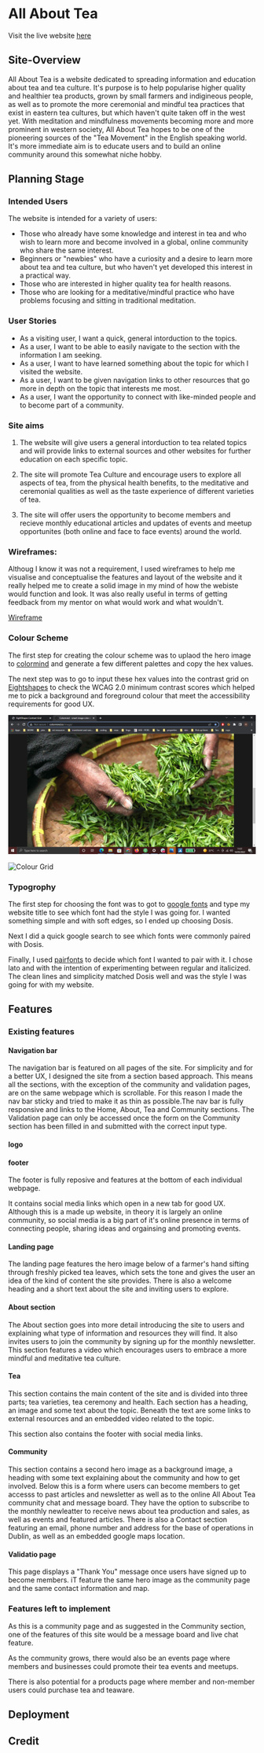 # All About Tea
Visit the live website [here](https://8000-hpcarey-allabouttea-wwmcndnrf4o.ws-us45.gitpod.io/)
## Site-Overview
All About Tea is a website dedicated to spreading information and education about tea and tea culture. It's purpose is to help popularise higher quality and healthier tea products, grown by small farmers and indigineous people, as well as to promote the more ceremonial and mindful tea practices that exist in eastern tea cultures, but which haven't quite taken off in the west yet. With meditation and mindfulness movements becoming more and more prominent in western society, All About Tea hopes to be one of the pioneering sources of the "Tea Movement" in the English speaking world. It's more immediate aim is to educate users and to build an online community around this somewhat niche hobby.


## Planning Stage

### Intended Users
The website is intended for a variety of users:
* Those who already have some knowledge and interest in tea and who wish to learn more and become involved in a global, online community who share the same interest.
* Beginners or "newbies" who have a curiosity and a desire to learn more about tea and tea culture, but who haven't yet developed this interest in a practical way.
* Those who are interested in higher quality tea for health reasons.
* Those who are looking for a meditative/mindful practice who have problems focusing and sitting in traditional meditation.

### User Stories
* As a visiting user, I want a quick, general intorduction to the topics.
* As a user, I want to be able to easily navigate to the section with the information I am seeking.
* As a user, I want to have learned something about the topic for which I visited the website.
* As a user, I want to be given navigation links to other resources that go more in depth on the topic that interests me most.
* As a user, I want the opportunity to connect with like-minded people and to become part of a community.

### Site aims
 1. The website will give users a general intorduction to tea related topics and will provide links to external sources and other websites for further education on each specific topic.   

2. The site will promote Tea Culture and encourage users to explore all aspects of tea, from the physical health benefits, to the meditative and ceremonial qualities as well as the taste experience of different varieties of tea.

3. The site will offer users the opportunity to become members and recieve monthly educational articles and updates of events and meetup opportunites (both online and face to face events) around the world. 

### Wireframes:
Althoug I know it was not a requirement, I used wireframes to help me visualise and conceptualise the features and layout of the website and it really helped me to create a solid image in my mind of how the webiste would function and look. It was also really useful in terms of getting feedback from my mentor on what would work and what wouldn't.

[Wireframe](../all-about-tea/wireframes/wireframes.pdf)

### Colour Scheme
 The first step for creating the colour scheme was to uplaod the hero image to [colormind](http://colormind.io/image/) and generate a few different palettes and copy the hex values.

 The next step was to go to input these hex values into the contrast grid on [Eightshapes](https://contrast-grid.eightshapes.com/) to check the WCAG 2.0 minimum contrast scores which helped me to pick a background and foreground colour that meet the accessibility requirements for good UX.

 ![Hero image](wireframes/README-images/colour-scheme/hero-image/hero-image.png)
 
 ![Colour Grid]()

 ### Typogrophy

 The first step for choosing the font was to got to [google fonts](https://fonts.google.com/) and type my website title to see which font had the style I was going for. I wanted something simple and with soft edges, so I ended up choosing Dosis.
 
Next I did a quick google search to see which fonts were commonly paired with Dosis.

 Finally, I used [pairfonts](https://pairfonts.com/) to decide which font I wanted to pair with it. I chose lato and with the intention of experimenting between regular and italicized. The clean lines and simplicity matched Dosis well and was the style I was going for with my website.

## Features
### Existing features
#### Navigation bar
The navigation bar is featured on all pages of the site. For simplicity and for a better UX, I designed the site from a section based approach. This means all the sections, with the exception of the community and validation pages, are on the same webpage which is scrollable. For this reason I made the nav bar sticky and tried to make it as thin as possible.The nav bar is fully responsive and links to the Home, About, Tea and Community sections. The Validation page can only be accessed once the form on the Community section has been filled in and submitted with the correct input type. 

#### logo
#### footer
The footer is fully reposive and features at the bottom of each individual webpage. 

It contains social media links which open  in a new tab for good UX. Although this is a made up website, in theory it is largely an online community, so social media is a big part of it's online presence in terms of connecting people, sharing ideas and orgainsing and promoting events.

#### Landing page
The landing page features the hero image below of a farmer's hand sifting through freshly picked tea leaves, which sets the tone and gives the user an idea of the kind of content the site provides. There is also a welcome heading and a short text about the site and inviting users to explore.

#### About section
The About section goes into more detail introducing the site to users and explaining what type of information and resources they will find. It also invites users to join the community by signing up for the monthly newsletter. This section features a video which encourages users to embrace a more mindful and meditative tea culture.

#### Tea
This section contains the main content of the site and is divided into three parts; tea varieties, tea ceremony and health. Each section has a heading, an image and some text about the topic. Beneath the text are some links to external resources and an embedded video related to the topic.

This section also contains the footer with social media links.

#### Community
This section contains a second hero image as a background image, a heading with some text explaining about the community and how to get involved. Below this is a form where users can become members to get accesss to past articles and newsletter as well as to the online All About Tea community chat and message board. They have the option to subscribe to the monthly newleatter to receive news about tea production and sales, as well as events and featured articles. There is also a Contact section featuring an email, phone number and address for the base of operations in Dublin, as well as an embedded google maps location.  

#### Validatio page
This page displays a "Thank You" message once users have signed up to become members. iT feature the same hero image as the community page and the same contact information and map. 

### Features left to implement
As this is a community page and as suggested in the Community section, one of the features of this site would be a message board and live chat feature.

As the community grows, there would also be an events page where members and businesses could promote their tea events and meetups.

There is also potential for a products page where member and non-member users could purchase tea and teaware. 

## Deployment
## Credit